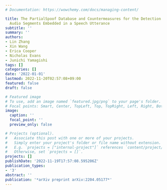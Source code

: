 ```yaml
---
# Documentation: https://wowchemy.com/docs/managing-content/

title: The PartialSpoof Database and Countermeasures for the Detection of Short Generated
  Audio Segments Embedded in a Speech Utterance
subtitle: ''
summary: ''
authors:
- Lin Zhang
- Xin Wang
- Erica Cooper
- Nicholas Evans
- Junichi Yamagishi
tags: []
categories: []
date: '2022-01-01'
lastmod: 2022-11-20T02:57:08+09:00
featured: false
draft: false

# Featured image
# To use, add an image named `featured.jpg/png` to your page's folder.
# Focal points: Smart, Center, TopLeft, Top, TopRight, Left, Right, BottomLeft, Bottom, BottomRight.
image:
  caption: ''
  focal_point: ''
  preview_only: false

# Projects (optional).
#   Associate this post with one or more of your projects.
#   Simply enter your project's folder or file name without extension.
#   E.g. `projects = ["internal-project"]` references `content/project/deep-learning/index.md`.
#   Otherwise, set `projects = []`.
projects: []
publishDate: '2022-11-19T17:57:08.595206Z'
publication_types:
- '3'
abstract: ''
publication: '*arXiv preprint arXiv:2204.05177*'
---
```

